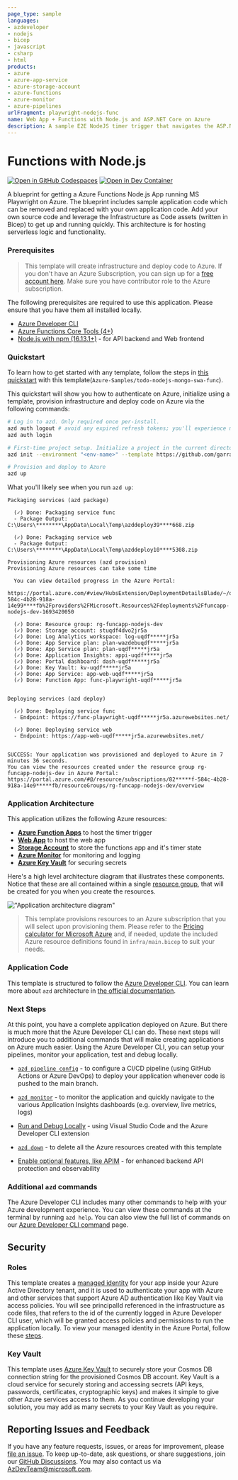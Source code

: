 ```yaml
---
page_type: sample
languages:
- azdeveloper
- nodejs
- bicep
- javascript
- csharp
- html
products:
- azure
- azure-app-service
- azure-storage-account
- azure-functions
- azure-monitor
- azure-pipelines
urlFragment: playwright-nodejs-func
name: Web App + Functions with Node.js and ASP.NET Core on Azure
description: A sample E2E NodeJS timer trigger that navigates the ASP.NET Core web app. Uses Azure Developer CLI (azd) to build, deploy, and monitor
---
```

<!-- YAML front-matter schema: https://review.learn.microsoft.com/en-us/help/contribute/samples/process/onboarding?branch=main#supported-metadata-fields-for-readmemd -->

# Functions with Node.js 

[![Open in GitHub Codespaces](https://img.shields.io/static/v1?style=for-the-badge&label=GitHub+Codespaces&message=Open&color=brightgreen&logo=github)](https://github.com/garrardkitchen/playwright-nodejs-func)
[![Open in Dev Container](https://img.shields.io/static/v1?style=for-the-badge&label=Dev+Containers&message=Open&color=blue&logo=visualstudiocode)](https://vscode.dev/redirect?url=vscode://ms-vscode-remote.remote-containers/cloneInVolume?url=hhttps://github.com/garrardkitchen/playwright-nodejs-func)

A blueprint for getting a Azure Functions Node.js App running MS Playwright on Azure. The blueprint includes sample application code which can be removed and replaced with your own application code. Add your own source code and leverage the Infrastructure as Code assets (written in Bicep) to get up and running quickly. This architecture is for hosting serverless logic and functionality.


### Prerequisites
> This template will create infrastructure and deploy code to Azure. If you don't have an Azure Subscription, you can sign up for a [free account here](https://azure.microsoft.com/free/). Make sure you have contributor role to the Azure subscription.

The following prerequisites are required to use this application. Please ensure that you have them all installed locally.

- [Azure Developer CLI](https://aka.ms/azd-install)
- [Azure Functions Core Tools (4+)](https://docs.microsoft.com/azure/azure-functions/functions-run-local)
- [Node.js with npm (16.13.1+)](https://nodejs.org/) - for API backend and Web frontend

### Quickstart
To learn how to get started with any template, follow the steps in [this quickstart](https://learn.microsoft.com/azure/developer/azure-developer-cli/get-started?tabs=localinstall&pivots=programming-language-nodejs) with this template(`Azure-Samples/todo-nodejs-mongo-swa-func`).

This quickstart will show you how to authenticate on Azure, initialize using a template, provision infrastructure and deploy code on Azure via the following commands:

```bash
# Log in to azd. Only required once per-install.
azd auth logout # avoid any expired refresh tokens; you'll experience multiple auth challenges and a broken DX otherwise
azd auth login

# First-time project setup. Initialize a project in the current directory, using this template. 
azd init --environment "<env-name>" --template https://github.com/garrardkitchen/playwright-nodejs-func

# Provision and deploy to Azure
azd up
```

What you'll likely see when you run `azd up`:

```
Packaging services (azd package)

  (✓) Done: Packaging service func
  - Package Output: C:\Users\********\AppData\Local\Temp\azddeploy39****668.zip

  (✓) Done: Packaging service web
  - Package Output: C:\Users\********\AppData\Local\Temp\azddeploy10****5308.zip

Provisioning Azure resources (azd provision)
Provisioning Azure resources can take some time

  You can view detailed progress in the Azure Portal:
  https://portal.azure.com/#view/HubsExtension/DeploymentDetailsBlade/~/overview/id/%2Fsubscriptions%2F82****f-584c-4b28-918a-14e99****fb%2Fproviders%2FMicrosoft.Resources%2Fdeployments%2Ffuncapp-nodejs-dev-1693420050

  (✓) Done: Resource group: rg-funcapp-nodejs-dev
  (✓) Done: Storage account: stuqdf4dvo2jr5a
  (✓) Done: Log Analytics workspace: log-uqdf*****jr5a
  (✓) Done: App Service plan: plan-wazdebuqdf*****jr5a
  (✓) Done: App Service plan: plan-uqdf*****jr5a
  (✓) Done: Application Insights: appi-uqdf*****jr5a
  (✓) Done: Portal dashboard: dash-uqdf*****jr5a
  (✓) Done: Key Vault: kv-uqdf*****jr5a
  (✓) Done: App Service: app-web-uqdf*****jr5a
  (✓) Done: Function App: func-playwright-uqdf*****jr5a


Deploying services (azd deploy)

  (✓) Done: Deploying service func
  - Endpoint: https://func-playwright-uqdf*****jr5a.azurewebsites.net/

  (✓) Done: Deploying service web
  - Endpoint: https://app-web-uqdf*****jr5a.azurewebsites.net/


SUCCESS: Your application was provisioned and deployed to Azure in 7 minutes 36 seconds.
You can view the resources created under the resource group rg-funcapp-nodejs-dev in Azure Portal:
https://portal.azure.com/#@/resource/subscriptions/82*****f-584c-4b28-918a-14e9*****fb/resourceGroups/rg-funcapp-nodejs-dev/overview
```

### Application Architecture

This application utilizes the following Azure resources:

- [**Azure Function Apps**](https://docs.microsoft.com/azure/azure-functions/) to host the timer trigger
- [**Web App**](https://learn.microsoft.com/en-us/azure/app-service/) to host the web app
- [**Storage Account**](https://learn.microsoft.com/en-us/azure/storage/) to store the functions app and it's timer state
- [**Azure Monitor**](https://docs.microsoft.com/azure/azure-monitor/) for monitoring and logging
- [**Azure Key Vault**](https://docs.microsoft.com/azure/key-vault/) for securing secrets

Here's a high level architecture diagram that illustrates these components. Notice that these are all contained within a single [resource group](https://docs.microsoft.com/azure/azure-resource-manager/management/manage-resource-groups-portal), that will be created for you when you create the resources.

!["Application architecture diagram"](assets/hla.png)

> This template provisions resources to an Azure subscription that you will select upon provisioning them. Please refer to the [Pricing calculator for Microsoft Azure](https://azure.microsoft.com/pricing/calculator/) and, if needed, update the included Azure resource definitions found in `infra/main.bicep` to suit your needs.

### Application Code

This template is structured to follow the [Azure Developer CLI](https://aka.ms/azure-dev/overview). You can learn more about `azd` architecture in [the official documentation](https://learn.microsoft.com/azure/developer/azure-developer-cli/make-azd-compatible?pivots=azd-create#understand-the-azd-architecture).

### Next Steps

At this point, you have a complete application deployed on Azure. But there is much more that the Azure Developer CLI can do. These next steps will introduce you to additional commands that will make creating applications on Azure much easier. Using the Azure Developer CLI, you can setup your pipelines, monitor your application, test and debug locally.

- [`azd pipeline config`](https://learn.microsoft.com/azure/developer/azure-developer-cli/configure-devops-pipeline?tabs=GitHub) - to configure a CI/CD pipeline (using GitHub Actions or Azure DevOps) to deploy your application whenever code is pushed to the main branch. 

- [`azd monitor`](https://learn.microsoft.com/azure/developer/azure-developer-cli/monitor-your-app) - to monitor the application and quickly navigate to the various Application Insights dashboards (e.g. overview, live metrics, logs)

- [Run and Debug Locally](https://learn.microsoft.com/azure/developer/azure-developer-cli/debug?pivots=ide-vs-code) - using Visual Studio Code and the Azure Developer CLI extension

- [`azd down`](https://learn.microsoft.com/azure/developer/azure-developer-cli/reference#azd-down) - to delete all the Azure resources created with this template 

- [Enable optional features, like APIM](./OPTIONAL_FEATURES.md) - for enhanced backend API protection and observability

### Additional `azd` commands

The Azure Developer CLI includes many other commands to help with your Azure development experience. You can view these commands at the terminal by running `azd help`. You can also view the full list of commands on our [Azure Developer CLI command](https://aka.ms/azure-dev/ref) page.

## Security

### Roles

This template creates a [managed identity](https://docs.microsoft.com/azure/active-directory/managed-identities-azure-resources/overview) for your app inside your Azure Active Directory tenant, and it is used to authenticate your app with Azure and other services that support Azure AD authentication like Key Vault via access policies. You will see principalId referenced in the infrastructure as code files, that refers to the id of the currently logged in Azure Developer CLI user, which will be granted access policies and permissions to run the application locally. To view your managed identity in the Azure Portal, follow these [steps](https://docs.microsoft.com/azure/active-directory/managed-identities-azure-resources/how-to-view-managed-identity-service-principal-portal).

### Key Vault

This template uses [Azure Key Vault](https://docs.microsoft.com/azure/key-vault/general/overview) to securely store your Cosmos DB connection string for the provisioned Cosmos DB account. Key Vault is a cloud service for securely storing and accessing secrets (API keys, passwords, certificates, cryptographic keys) and makes it simple to give other Azure services access to them. As you continue developing your solution, you may add as many secrets to your Key Vault as you require.

## Reporting Issues and Feedback

If you have any feature requests, issues, or areas for improvement, please [file an issue](https://aka.ms/azure-dev/issues). To keep up-to-date, ask questions, or share suggestions, join our [GitHub Discussions](https://aka.ms/azure-dev/discussions). You may also contact us via AzDevTeam@microsoft.com.
